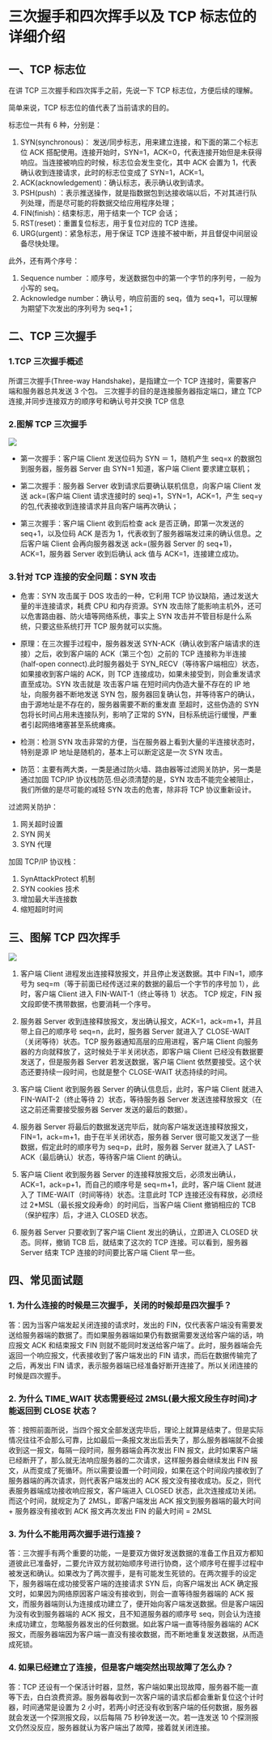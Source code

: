 # 三次握手和四次挥手以及 TCP 标志位的详细介绍

## 一、TCP 标志位

在讲 TCP 三次握手和四次挥手之前，先说一下 TCP 标志位，方便后续的理解。

简单来说，TCP 标志位的值代表了当前请求的目的。

标志位一共有 6 种，分别是：

1. SYN(synchronous)： 发送/同步标志，用来建立连接，和下面的第二个标志位 ACK 搭配使用。连接开始时，SYN=1，ACK=0，代表连接开始但是未获得响应。当连接被响应的时候，标志位会发生变化，其中 ACK 会置为 1，代表确认收到连接请求，此时的标志位变成了 SYN=1，ACK=1。
2. ACK(acknowledgement)：确认标志，表示确认收到请求。
3. PSH(push) ：表示推送操作，就是指数据包到达接收端以后，不对其进行队列处理，而是尽可能的将数据交给应用程序处理；
4. FIN(finish)：结束标志，用于结束一个 TCP 会话；
5. RST(reset)：重置复位标志，用于复位对应的 TCP 连接。
6. URG(urgent)：紧急标志，用于保证 TCP 连接不被中断，并且督促中间层设备尽快处理。

此外，还有两个序号：

1. Sequence number ：顺序号，发送数据包中的第一个字节的序列号，一般为小写的 seq。
2. Acknowledge number：确认号，响应前面的 seq，值为 seq+1，可以理解为期望下次发出的序列号为 seq+1；

## 二、TCP 三次握手

### 1.TCP 三次握手概述

所谓三次握手(Three-way Handshake)，是指建立一个 TCP 连接时，需要客户端和服务器总共发送 3 个包。 三次握手的目的是连接服务器指定端口，建立 TCP 连接,并同步连接双方的顺序号和确认号并交换 TCP 信息

### 2.图解 TCP 三次握手

![](http-handshake.assets/http-handshake-1.png)

- 第一次握手：客户端 Client 发送位码为 SYN ＝ 1，随机产生 seq=x 的数据包到服务器，服务器 Server 由 SYN=1 知道，客户端 Client 要求建立联机；

- 第二次握手：服务器 Server 收到请求后要确认联机信息，向客户端 Client 发送 ack=(客户端 Client 请求连接时的 seq)+1，SYN=1，ACK=1，产生 seq=y 的包,代表接收到连接请求并且向客户端再次确认；

- 第三次握手：客户端 Client 收到后检查 ack 是否正确，即第一次发送的 seq+1，以及位码 ACK 是否为 1，代表收到了服务器端发过来的确认信息。之后客户端 Client 会再向服务器发送 ack=(服务器 Server 的 seq+1)，ACK=1，服务器 Server 收到后确认 ack 值与 ACK=1，连接建立成功。

### 3.针对 TCP 连接的安全问题：SYN 攻击

- 危害：SYN 攻击属于 DOS 攻击的一种，它利用 TCP 协议缺陷，通过发送大量的半连接请求，耗费 CPU 和内存资源。SYN 攻击除了能影响主机外，还可以危害路由器、防火墙等网络系统，事实上 SYN 攻击并不管目标是什么系统，只要这些系统打开 TCP 服务就可以实施。

- 原理：在三次握手过程中，服务器发送 SYN-ACK（确认收到客户端请求的连接）之后，收到客户端的 ACK（第三个包）之前的 TCP 连接称为半连接(half-open connect).此时服务器处于 SYN_RECV（等待客户端相应）状态，如果接收到客户端的 ACK，则 TCP 连接成功，如果未接受到，则会重发请求直至成功。SYN 攻击就是 攻击客户端 在短时间内伪造大量不存在的 IP 地址，向服务器不断地发送 SYN 包，服务器回复确认包，并等待客户的确认，由于源地址是不存在的，服务器需要不断的重发直 至超时，这些伪造的 SYN 包将长时间占用未连接队列，影响了正常的 SYN，目标系统运行缓慢，严重者引起网络堵塞甚至系统瘫痪。

- 检测：检测 SYN 攻击非常的方便，当在服务器上看到大量的半连接状态时，特别是源 IP 地址是随机的，基本上可以断定这是一次 SYN 攻击。

- 防范：主要有两大类，一类是通过防火墙、路由器等过滤网关防护，另一类是通过加固 TCP/IP 协议栈防范.但必须清楚的是，SYN 攻击不能完全被阻止，我们所做的是尽可能的减轻 SYN 攻击的危害，除非将 TCP 协议重新设计。

过滤网关防护：

1. 网关超时设置
2. SYN 网关
3. SYN 代理

加固 TCP/IP 协议栈：

1. SynAttackProtect 机制
2. SYN cookies 技术
3. 增加最大半连接数
4. 缩短超时时间

## 三、图解 TCP 四次挥手

![](http-handshake.assets/http-handshake-2.png)

1. 客户端 Client 进程发出连接释放报文，并且停止发送数据。其中 FIN=1，顺序号为 seq=m（等于前面已经传送过来的数据的最后一个字节的序号加 1），此时，客户端 Client 进入 FIN-WAIT-1（终止等待 1）状态。 TCP 规定，FIN 报文段即使不携带数据，也要消耗一个序号。

2. 服务器 Server 收到连接释放报文，发出确认报文，ACK=1，ack=m+1，并且带上自己的顺序号 seq=n，此时，服务器 Server 就进入了 CLOSE-WAIT（关闭等待）状态。TCP 服务器通知高层的应用进程，客户端 Client 向服务器的方向就释放了，这时候处于半关闭状态，即客户端 Client 已经没有数据要发送了，但是服务器 Server 若发送数据，客户端 Client 依然要接受。这个状态还要持续一段时间，也就是整个 CLOSE-WAIT 状态持续的时间。

3. 客户端 Client 收到服务器 Server 的确认信息后，此时，客户端 Client 就进入 FIN-WAIT-2（终止等待 2）状态，等待服务器 Server 发送连接释放报文（在这之前还需要接受服务器 Server 发送的最后的数据）。

4. 服务器 Server 将最后的数据发送完毕后，就向客户端发送连接释放报文，FIN=1，ack=m+1，由于在半关闭状态，服务器 Server 很可能又发送了一些数据，假定此时的顺序号为 seq=p，此时，服务器 Server 就进入了 LAST-ACK（最后确认）状态，等待客户端 Client 的确认。

5. 客户端 Client 收到服务器 Server 的连接释放报文后，必须发出确认，ACK=1，ack=p+1，而自己的顺序号是 seq=m+1，此时，客户端 Client 就进入了 TIME-WAIT（时间等待）状态。注意此时 TCP 连接还没有释放，必须经过 2\*MSL（最长报文段寿命）的时间后，当客户端 Client 撤销相应的 TCB（保护程序）后，才进入 CLOSED 状态。

6. 服务器 Server 只要收到了客户端 Client 发出的确认，立即进入 CLOSED 状态。同样，撤销 TCB 后，就结束了这次的 TCP 连接。可以看到，服务器 Server 结束 TCP 连接的时间要比客户端 Client 早一些。

## 四、常见面试题

### 1. 为什么连接的时候是三次握手，关闭的时候却是四次握手？

答：因为当客户端发起关闭连接的请求时，发出的 FIN，仅代表客户端没有需要发送给服务器端的数据了。而如果服务器端如果仍有数据需要发送给客户端的话，响应报文 ACK 和结束报文 FIN 则就不能同时发送给客户端了。此时，服务器端会先返回一个响应报文，代表接收到了客户端发出的 FIN 请求，而后在数据传输完了之后，再发出 FIN 请求，表示服务器端已经准备好断开连接了。所以关闭连接的时候是四次握手。

### 2. 为什么 TIME_WAIT 状态需要经过 2MSL(最大报文段生存时间)才能返回到 CLOSE 状态？

答：按照前面所说，当四个报文全部发送完毕后，理论上就算是结束了。但是实际情况往往不会那么可靠，比如最后一条报文发出后丢失了，那么服务器端就不会接收到这一报文，每隔一段时间，服务器端会再次发出 FIN 报文，此时如果客户端已经断开了，那么就无法响应服务器的二次请求，这样服务器会继续发出 FIN 报文，从而变成了死循环。所以需要设置一个时间段，如果在这个时间段内接收到了服务器端的再次请求，则代表客户端发出的 ACK 报文没有接收成功。反之，则代表服务器端成功接收响应报文，客户端进入 CLOSED 状态，此次连接成功关闭。而这个时间，就规定为了 2MSL，即客户端发出 ACK 报文到服务器端的最大时间 + 服务器没有接收到 ACK 报文再次发出 FIN 的最大时间 = 2MSL

### 3. 为什么不能用两次握手进行连接？

答：三次握手有两个重要的功能，一是要双方做好发送数据的准备工作且双方都知道彼此已准备好，二要允许双方就初始顺序号进行协商，这个顺序号在握手过程中被发送和确认。如果改为了两次握手，是有可能发生死锁的。在两次握手的设定下，服务器端在成功接受客户端的连接请求 SYN 后，向客户端发出 ACK 确定报文时，如果因为网络原因客户端没有接收到，则会一直等待服务器端的 ACK 报文，而服务器端则认为连接成功建立了，便开始向客户端发送数据。但是客户端因为没有收到服务器端的 ACK 报文，且不知道服务器的顺序号 seq，则会认为连接未成功建立，忽略服务器发出的任何数据。如此客户端一直等待服务器端的 ACK 报文，而服务器端因为客户端一直没有接收数据，而不断地重复发送数据，从而造成死锁。

### 4. 如果已经建立了连接，但是客户端突然出现故障了怎么办？

答：TCP 还设有一个保活计时器，显然，客户端如果出现故障，服务器不能一直等下去，白白浪费资源。服务器每收到一次客户端的请求后都会重新复位这个计时器，时间通常是设置为 2 小时，若两小时还没有收到客户端的任何数据，服务器就会发送一个探测报文段，以后每隔 75 秒钟发送一次。若一连发送 10 个探测报文仍然没反应，服务器就认为客户端出了故障，接着就关闭连接。

